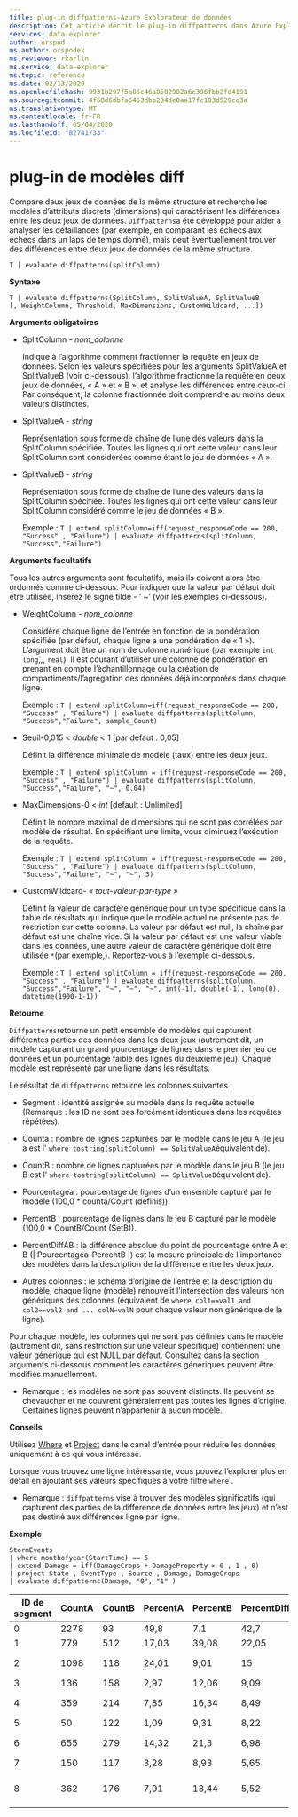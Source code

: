 ```yaml
---
title: plug-in diffpatterns-Azure Explorateur de données
description: Cet article décrit le plug-in diffpatterns dans Azure Explorateur de données.
services: data-explorer
author: orspod
ms.author: orspodek
ms.reviewer: rkarlin
ms.service: data-explorer
ms.topic: reference
ms.date: 02/13/2020
ms.openlocfilehash: 9931b297f5a86c46a8502902a6c396fbb2fd4191
ms.sourcegitcommit: 4f68d6dbfa6463dbb284de0aa17fc193d529ce3a
ms.translationtype: MT
ms.contentlocale: fr-FR
ms.lasthandoff: 05/04/2020
ms.locfileid: "82741733"
---
```

# <a name="diff-patterns-plugin"></a>plug-in de modèles diff

Compare deux jeux de données de la même structure et recherche les modèles d’attributs discrets (dimensions) qui caractérisent les différences entre les deux jeux de données.
 `Diffpatterns`a été développé pour aider à analyser les défaillances (par exemple, en comparant les échecs aux échecs dans un laps de temps donné), mais peut éventuellement trouver des différences entre deux jeux de données de la même structure. 

```kusto
T | evaluate diffpatterns(splitColumn)
```


**Syntaxe**

`T | evaluate diffpatterns(SplitColumn, SplitValueA, SplitValueB [, WeightColumn, Threshold, MaxDimensions, CustomWildcard, ...])` 

**Arguments obligatoires**

* SplitColumn - *nom_colonne*

    Indique à l’algorithme comment fractionner la requête en jeux de données. Selon les valeurs spécifiées pour les arguments SplitValueA et SplitValueB (voir ci-dessous), l’algorithme fractionne la requête en deux jeux de données, « A » et « B », et analyse les différences entre ceux-ci. Par conséquent, la colonne fractionnée doit comprendre au moins deux valeurs distinctes.

* SplitValueA - *string*

    Représentation sous forme de chaîne de l’une des valeurs dans la SplitColumn spécifiée. Toutes les lignes qui ont cette valeur dans leur SplitColumn sont considérées comme étant le jeu de données « A ».

* SplitValueB - *string*

    Représentation sous forme de chaîne de l’une des valeurs dans la SplitColumn spécifiée. Toutes les lignes qui ont cette valeur dans leur SplitColumn considéré comme le jeu de données « B ».

    Exemple : `T | extend splitColumn=iff(request_responseCode == 200, "Success" , "Failure") | evaluate diffpatterns(splitColumn, "Success","Failure") `

**Arguments facultatifs**

Tous les autres arguments sont facultatifs, mais ils doivent alors être ordonnés comme ci-dessous. Pour indiquer que la valeur par défaut doit être utilisée, insérez le signe tilde - ’ ~’ (voir les exemples ci-dessous).

* WeightColumn - *nom_colonne*

    Considère chaque ligne de l’entrée en fonction de la pondération spécifiée (par défaut, chaque ligne a une pondération de « 1 »). L’argument doit être un nom de colonne numérique (par exemple `int` `long`,,, `real`).
    Il est courant d’utiliser une colonne de pondération en prenant en compte l’échantillonnage ou la création de compartiments/l’agrégation des données déjà incorporées dans chaque ligne.
    
    Exemple : `T | extend splitColumn=iff(request_responseCode == 200, "Success" , "Failure") | evaluate diffpatterns(splitColumn, "Success","Failure", sample_Count) `

* Seuil-0,015 < *double* < 1 [par défaut : 0,05]

    Définit la différence minimale de modèle (taux) entre les deux jeux.

    Exemple : `T | extend splitColumn = iff(request-responseCode == 200, "Success" , "Failure") | evaluate diffpatterns(splitColumn, "Success","Failure", "~", 0.04)`

* MaxDimensions-0 < *int* [default : Unlimited]

    Définit le nombre maximal de dimensions qui ne sont pas corrélées par modèle de résultat. En spécifiant une limite, vous diminuez l’exécution de la requête.

    Exemple : `T | extend splitColumn = iff(request-responseCode == 200, "Success" , "Failure") | evaluate diffpatterns(splitColumn, "Success","Failure", "~", "~", 3)`

* CustomWildcard- *« tout-valeur-par-type »*

    Définit la valeur de caractère générique pour un type spécifique dans la table de résultats qui indique que le modèle actuel ne présente pas de restriction sur cette colonne.
    La valeur par défaut est null, la chaîne par défaut est une chaîne vide. Si la valeur par défaut est une valeur viable dans les données, une autre valeur de caractère générique doit être utilisée `*`(par exemple,).
    Reportez-vous à l’exemple ci-dessous.

    Exemple : `T | extend splitColumn = iff(request-responseCode == 200, "Success" , "Failure") | evaluate diffpatterns(splitColumn, "Success","Failure", "~", "~", "~", int(-1), double(-1), long(0), datetime(1900-1-1))`

**Retourne**

`Diffpatterns`retourne un petit ensemble de modèles qui capturent différentes parties des données dans les deux jeux (autrement dit, un modèle capturant un grand pourcentage de lignes dans le premier jeu de données et un pourcentage faible des lignes du deuxième jeu). Chaque modèle est représenté par une ligne dans les résultats.

Le résultat de `diffpatterns` retourne les colonnes suivantes :

* Segment : identité assignée au modèle dans la requête actuelle (Remarque : les ID ne sont pas forcément identiques dans les requêtes répétées).

* Counta : nombre de lignes capturées par le modèle dans le jeu A (le jeu a est l' `where tostring(splitColumn) == SplitValueA`équivalent de).

* CountB : nombre de lignes capturées par le modèle dans le jeu B (le jeu B est l' `where tostring(splitColumn) == SplitValueB`équivalent de).

* Pourcentagea : pourcentage de lignes d’un ensemble capturé par le modèle (100,0 * counta/Count (définis)).

* PercentB : pourcentage de lignes dans le jeu B capturé par le modèle (100,0 * CountB/Count (SetB)).

* PercentDiffAB : la différence absolue du point de pourcentage entre A et B (| Pourcentagea-PercentB |) est la mesure principale de l’importance des modèles dans la description de la différence entre les deux jeux.

* Autres colonnes : le schéma d’origine de l’entrée et la description du modèle, chaque ligne (modèle) renouvelit l’intersection des valeurs non génériques des colonnes (équivalent de `where col1==val1 and col2==val2 and ... colN=valN` pour chaque valeur non générique de la ligne).

Pour chaque modèle, les colonnes qui ne sont pas définies dans le modèle (autrement dit, sans restriction sur une valeur spécifique) contiennent une valeur générique qui est NULL par défaut. Consultez dans la section arguments ci-dessous comment les caractères génériques peuvent être modifiés manuellement.

* Remarque : les modèles ne sont pas souvent distincts. Ils peuvent se chevaucher et ne couvrent généralement pas toutes les lignes d’origine. Certaines lignes peuvent n’appartenir à aucun modèle.


**Conseils**

Utilisez [Where](./whereoperator.md) et [Project](./projectoperator.md) dans le canal d’entrée pour réduire les données uniquement à ce qui vous intéresse.

Lorsque vous trouvez une ligne intéressante, vous pouvez l’explorer plus en détail en ajoutant ses valeurs spécifiques à votre filtre `where` .

* Remarque : `diffpatterns` vise à trouver des modèles significatifs (qui capturent des parties de la différence de données entre les jeux) et n’est pas destiné aux différences ligne par ligne.

**Exemple**

```kusto
StormEvents 
| where monthofyear(StartTime) == 5
| extend Damage = iff(DamageCrops + DamageProperty > 0 , 1 , 0)
| project State , EventType , Source , Damage, DamageCrops
| evaluate diffpatterns(Damage, "0", "1" )
```

|ID de segment|CountA|CountB|PercentA|PercentB|PercentDiffAB|State|Type d’événement|Source|Récoltes|
|---|---|---|---|---|---|---|---|---|---|
|0|2278|93|49,8|7.1|42,7||Grêle||0|
|1|779|512|17,03|39,08|22,05||Vent d’orage|||
|2|1098|118|24,01|9,01|15|||Observateur chevronné|0|
|3|136|158|2,97|12,06|9,09|||Journal||
|4|359|214|7,85|16,34|8,49||Crue soudaine|||
|5|50|122|1,09|9,31|8,22|IOWA||||
|6|655|279|14,32|21,3|6,98|||Respect des lois||
|7|150|117|3,28|8,93|5,65||Crue|||
|8|362|176|7,91|13,44|5,52|||Gestionnaire des urgences||
